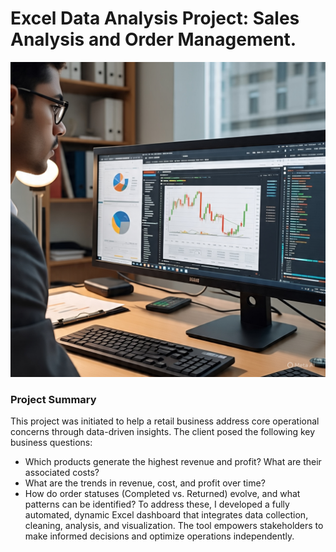 # Excel Data Analysis Project: Sales Analysis and Order Management.

![](intro.jpeg)

### Project Summary
This project was initiated to help a retail business address core operational concerns through data-driven insights. The client posed the following key business questions:

- Which products generate the highest revenue and profit? What are their associated costs?
- What are the trends in revenue, cost, and profit over time?
- How do order statuses (Completed vs. Returned) evolve, and what patterns can be identified?
To address these, I developed a fully automated, dynamic Excel dashboard that integrates data collection, cleaning, analysis, and visualization. 
The tool empowers stakeholders to make informed decisions and optimize operations independently.
